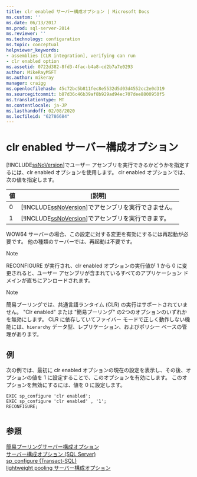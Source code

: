 ```yaml
---
title: clr enabled サーバー構成オプション | Microsoft Docs
ms.custom: ''
ms.date: 06/13/2017
ms.prod: sql-server-2014
ms.reviewer: ''
ms.technology: configuration
ms.topic: conceptual
helpviewer_keywords:
- assemblies [CLR integration], verifying can run
- clr enabled option
ms.assetid: 0722d382-8fd3-4fac-b4a8-cd2b7a7e0293
author: MikeRayMSFT
ms.author: mikeray
manager: craigg
ms.openlocfilehash: 45c72bc5b811fec8e5532d5d03d4552cc2e0d319
ms.sourcegitcommit: b87d36c46b39af8b929ad94ec707dee8800950f5
ms.translationtype: MT
ms.contentlocale: ja-JP
ms.lasthandoff: 02/08/2020
ms.locfileid: "62786684"
---
```

# <a name="clr-enabled-server-configuration-option"></a>clr enabled サーバー構成オプション
  [!INCLUDE[ssNoVersion](../../includes/ssnoversion-md.md)]でユーザー アセンブリを実行できるかどうかを指定するには、clr enabled オプションを使用します。 clr enabled オプションでは、次の値を指定します。  
  
|値|[説明]|  
|-----------|-----------------|  
|0|[!INCLUDE[ssNoVersion](../../includes/ssnoversion-md.md)]でアセンブリを実行できません。|  
|1|[!INCLUDE[ssNoVersion](../../includes/ssnoversion-md.md)]でアセンブリを実行できます。|  
  
 WOW64 サーバーの場合、この設定に対する変更を有効にするには再起動が必要です。 他の種類のサーバーでは、再起動は不要です。  
  
> [!NOTE]  
>  RECONFIGURE が実行され、clr enabled オプションの実行値が 1 から 0 に変更されると、ユーザー アセンブリが含まれているすべてのアプリケーション ドメインが直ちにアンロードされます。  
  
> [!NOTE]  
>  簡易プーリングでは、共通言語ランタイム (CLR) の実行はサポートされていません。 "Clr enabled" または "簡易プーリング" の2つのオプションのいずれかを無効にします。 CLR に依存していてファイバー モードで正しく動作しない機能には、`hierarchy` データ型、レプリケーション、およびポリシー ベースの管理があります。  
  
## <a name="example"></a>例  
 次の例では、最初に clr enabled オプションの現在の設定を表示し、その後、オプションの値を 1 に設定することで、このオプションを有効にします。 このオプションを無効にするには、値を 0 に設定します。  
  
```  
EXEC sp_configure 'clr enabled';  
EXEC sp_configure 'clr enabled' , '1';  
RECONFIGURE;  
  
```  
  
## <a name="see-also"></a>参照  
 [簡易プーリングサーバー構成オプション](lightweight-pooling-server-configuration-option.md)   
 [サーバー構成オプション &#40;SQL Server&#41;](server-configuration-options-sql-server.md)   
 [sp_configure &#40;Transact-SQL&#41;](/sql/relational-databases/system-stored-procedures/sp-configure-transact-sql)   
 [lightweight pooling サーバー構成オプション](lightweight-pooling-server-configuration-option.md)  
  
  
